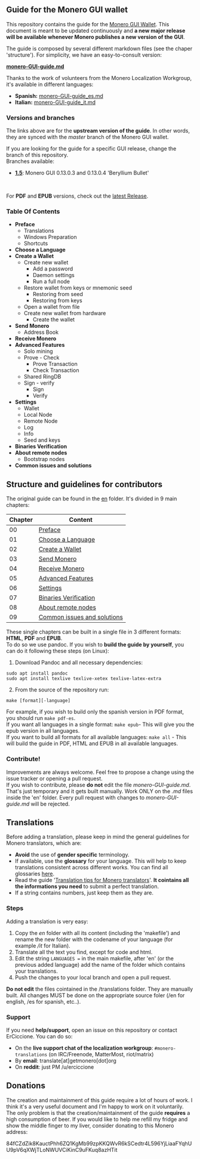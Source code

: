 ## Guide for the Monero GUI wallet

This repository contains the guide for the [Monero GUI Wallet](https://github.com/monero-project/monero-gui/releases).
This document is meant to be updated continuously and **a new major release will be available whenever Monero publishes a new version of the GUI**.
&nbsp;

The guide is composed by several different markdown files (see the chaper 'structure'). For simplicity, we have an easy-to-consult version:
&nbsp;

**[monero-GUI-guide.md](https://github.com/monero-ecosystem/monero-GUI-guide/blob/master/monero-GUI-guide.md)**
&nbsp;

Thanks to the work of volunteers from the Monero Localization Workgroup, it's available in different languages:

+ **Spanish:** [monero-GUI-guide_es.md](https://github.com/monero-ecosystem/monero-GUI-guide/blob/master/monero-GUI-guide_es.md)
+ **Italian:** [monero-GUI-guide_it.md](https://github.com/monero-ecosystem/monero-GUI-guide/blob/master/monero-GUI-guide.md)

### Versions and branches
The links above are for the **upstream version of the guide**. In other words, they are synced with the *master* branch of the Monero GUI wallet.
&nbsp;

If you are looking for the guide for a specific GUI release, change the branch of this repository.    
Branches available:

+ **[1.5](https://github.com/monero-ecosystem/monero-GUI-guide/tree/1.5)**: Monero GUI 0.13.0.3 and 0.13.0.4 'Beryllium Bullet'

&nbsp;

For **PDF** and **EPUB** versions, check out the [latest Release](https://github.com/monero-ecosystem/monero-GUI-guide/releases).

### Table Of Contents

-   **Preface**
    -   Translations
    -   Windows Preparation
    -   Shortcuts
-   **Choose a Language**
-   **Create a Wallet**
    -   Create new wallet
        -   Add a password
        -   Daemon settings
        -   Run a full node
    -   Restore wallet from keys or mnemonic seed
        -   Restoring from seed
        -   Restoring from keys
    -   Open a wallet from file
    -   Create new wallet from hardware
        -   Create the wallet
-   **Send Monero**
    -   Address Book
-   **Receive Monero**
-   **Advanced Features**
    -   Solo mining
    -   Prove - Check
        -   Prove Transaction
        -   Check Transaction
    -   Shared RingDB
    -   Sign - verify
        -   Sign
        -   Verify
-   **Settings**
    -   Wallet
    -   Local Node
    -   Remote Node
    -   Log
    -   Info
    -   Seed and keys
-   **Binaries Verification**
-   **About remote nodes**
    -   Bootstrap nodes
-   **Common issues and solutions**


## Structure and guidelines for contributors
The original guide can be found in the [en](https://github.com/monero-ecosystem/monero-GUI-guide/blob/master/en) folder. It's divided in 9 main chapters:

**Chapter**|**Content**
---|--- 
00 | [Preface](https://github.com/monero-ecosystem/monero-GUI-guide/blob/master/en/ch00.md)
01 | [Choose a Language](https://github.com/monero-ecosystem/monero-GUI-guide/blob/master/en/ch01.md)
02 | [Create a Wallet](https://github.com/monero-ecosystem/monero-GUI-guide/blob/master/en/ch02.md)
03 | [Send Monero](https://github.com/monero-ecosystem/monero-GUI-guide/blob/master/en/ch03.md)
04 | [Receive Monero](https://github.com/monero-ecosystem/monero-GUI-guide/blob/master/en/ch04.md)
05 | [Advanced Features](https://github.com/monero-ecosystem/monero-GUI-guide/blob/master/en/ch05.md)
06 | [Settings](https://github.com/monero-ecosystem/monero-GUI-guide/blob/master/en/ch06.md)
07 | [Binaries Verification](https://github.com/monero-ecosystem/monero-GUI-guide/blob/master/en/ch07.md)
08 | [About remote nodes](https://github.com/monero-ecosystem/monero-GUI-guide/blob/master/en/ch08.md)
09 | [Common issues and solutions](https://github.com/monero-ecosystem/monero-GUI-guide/blob/master/en/ch09.md)

These single chapters can be built in a single file in 3 different formats: **HTML**, **PDF** and **EPUB**.    
To do so we use pandoc. If you wish to **build the guide by yourself**, you can do it following these steps (on Linux):

1. Download Pandoc and all necessary dependencies:
```
sudo apt install pandoc
sudo apt install texlive texlive-xetex texlive-latex-extra
```

2. From the source of the repository run:
```
make [format][-language]
```
For example, if you wish to build only the spanish version in PDF format, you should run `make pdf-es`.    
If you want all languages in a single format: `make epub`- This will give you the epub version in all languages.    
If you want to build all formats for all available languages: `make all` - This will build the guide in PDF, HTML and EPUB in all available languages.

### Contribute!
Improvements are always welcome. Feel free to propose a change using the issue tracker or opening a pull request.    
If you wish to contribute, please **do not** edit the file *monero-GUI-guide.md*. That's just temporary and it gets built manually. Work ONLY on the *.md* files inside the 'en' folder. Every pull request with changes to *monero-GUI-guide.md* will be rejected.

## Translations
Before adding a translation, please keep in mind the general guidelines for Monero translators, which are:

- **Avoid** the use of **gender specific** terminology.
- If available, use the **glossary** for your language. This will help to keep translations consistent across different works. You can find all glossaries [here](https://github.com/monero-ecosystem/monero-translations/tree/master/terminology-guides).
- Read the guide '[Translation tips for Monero translators](https://github.com/monero-ecosystem/monero-translations/blob/master/translation-tips.md)'. **It cointains all the informations you need** to submit a perfect translation.
- If a string contains numbers, just keep them as they are.

### Steps
Adding a translation is very easy:

1. Copy the *en* folder with all its content (including the 'makefile') and rename the new folder with the codename of your language (for example */it* for Italian).
2. Translate all the text you find, except for code and html.
3. Edit the string `LANGUAGES =` in the main makefile, after 'en' (or the previous added language) add the name of the folder which contains your translations.
4. Push the changes to your local branch and open a pull request.

**Do not edit** the files cointained in the /translations folder. They are manually built. All changes MUST be done on the appropriate source foler (/en for english, /es for spanish, etc..).

### Support
If you need **help/support**, open an issue on this repository or contact ErCiccione. You can do so:
  
+ On the **live support chat of the localization workgroup**: `#monero-translations` (on IRC/Freenode, MatterMost, riot/matrix)
+ By **email**: translate[at]getmonero[dot]org
+ On **reddit**: just PM /u/erciccione

## Donations
The creation and maintainment of this guide require a lot of hours of work. I think it's a very useful document and I'm happy to work on it voluntarily. The only problem is that the creation/maintainment of the guide **requires** a high consumption of beer. If you would like to help me refill my fridge and show the middle finger to my liver, consider donating to this Monero address:
&nbsp;

84fCZdZik8KauctPhh6ZQ1KgMb99zpKKQWvR6kSCedtr4L596YjLiaaFYqhUU9pV6qXWjTLoNWUVCiKinC9uFKuq8azHTit
